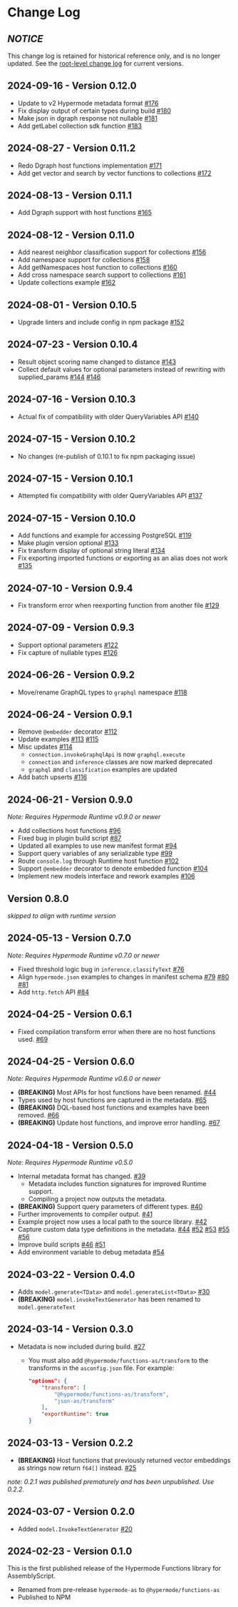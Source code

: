<!-- markdownlint-disable MD013 -->

# Change Log

## _NOTICE_

This change log is retained for historical reference only, and is no longer updated. See the [root-level change log](../../CHANGELOG.md) for current versions.

## 2024-09-16 - Version 0.12.0

- Update to v2 Hypermode metadata format [#176](https://github.com/hypermodeinc/functions-as/pull/176)
- Fix display output of certain types during build [#180](https://github.com/hypermodeinc/functions-as/pull/180)
- Make json in dgraph response not nullable [#181](https://github.com/hypermodeinc/functions-as/pull/181)
- Add getLabel collection sdk function [#183](https://github.com/hypermodeinc/functions-as/pull/183)

## 2024-08-27 - Version 0.11.2

- Redo Dgraph host functions implementation [#171](https://github.com/hypermodeinc/functions-as/pull/171)
- Add get vector and search by vector functions to collections [#172](https://github.com/hypermodeinc/functions-as/pull/172)

## 2024-08-13 - Version 0.11.1

- Add Dgraph support with host functions [#165](https://github.com/hypermodeinc/functions-as/pull/165)

## 2024-08-12 - Version 0.11.0

- Add nearest neighbor classification support for collections [#156](https://github.com/hypermodeinc/functions-as/pull/156)
- Add namespace support for collections [#158](https://github.com/hypermodeinc/functions-as/pull/158)
- Add getNamespaces host function to collections [#160](https://github.com/hypermodeinc/functions-as/pull/160)
- Add cross namespace search support to collections [#161](https://github.com/hypermodeinc/functions-as/pull/161)
- Update collections example [#162](https://github.com/hypermodeinc/functions-as/pull/162)

## 2024-08-01 - Version 0.10.5

- Upgrade linters and include config in npm package [#152](https://github.com/hypermodeinc/functions-as/pull/152)

## 2024-07-23 - Version 0.10.4

- Result object scoring name changed to distance [#143](https://github.com/hypermodeinc/functions-as/pull/143)
- Collect default values for optional parameters instead of rewriting with supplied_params [#144](https://github.com/hypermodeinc/functions-as/pull/144) [#146](https://github.com/hypermodeinc/functions-as/pull/146)

## 2024-07-16 - Version 0.10.3

- Actual fix of compatibility with older QueryVariables API [#140](https://github.com/hypermodeinc/functions-as/pull/140)

## 2024-07-15 - Version 0.10.2

- No changes (re-publish of 0.10.1 to fix npm packaging issue)

## 2024-07-15 - Version 0.10.1

- Attempted fix compatibility with older QueryVariables API [#137](https://github.com/hypermodeinc/functions-as/pull/137)

## 2024-07-15 - Version 0.10.0

- Add functions and example for accessing PostgreSQL [#119](https://github.com/hypermodeinc/functions-as/pull/119)
- Make plugin version optional [#133](https://github.com/hypermodeinc/functions-as/pull/133)
- Fix transform display of optional string literal [#134](https://github.com/hypermodeinc/functions-as/pull/134)
- Fix exporting imported functions or exporting as an alias does not work [#135](https://github.com/hypermodeinc/functions-as/pull/135)

## 2024-07-10 - Version 0.9.4

- Fix transform error when reexporting function from another file [#129](https://github.com/hypermodeinc/functions-as/pull/129)

## 2024-07-09 - Version 0.9.3

- Support optional parameters [#122](https://github.com/hypermodeinc/functions-as/pull/122)
- Fix capture of nullable types [#126](https://github.com/hypermodeinc/functions-as/pull/126)

## 2024-06-26 - Version 0.9.2

- Move/rename GraphQL types to `graphql` namespace [#118](https://github.com/hypermodeinc/functions-as/pull/118)

## 2024-06-24 - Version 0.9.1

- Remove `@embedder` decorator [#112](https://github.com/hypermodeinc/functions-as/pull/112)
- Update examples [#113](https://github.com/hypermodeinc/functions-as/pull/113) [#115](https://github.com/hypermodeinc/functions-as/pull/115)
- Misc updates [#114](https://github.com/hypermodeinc/functions-as/pull/114)
  - `connection.invokeGraphqlApi` is now `graphql.execute`
  - `connection` and `inference` classes are now marked deprecated
  - `graphql` and `classification` examples are updated
- Add batch upserts [#116](https://github.com/hypermodeinc/functions-as/pull/116)

## 2024-06-21 - Version 0.9.0

_Note: Requires Hypermode Runtime v0.9.0 or newer_

- Add collections host functions [#96](https://github.com/hypermodeinc/functions-as/pull/96)
- Fixed bug in plugin build script [#87](https://github.com/gohypermode/functions-as/pull/87)
- Updated all examples to use new manifest format [#94](https://github.com/gohypermode/functions-as/pull/94)
- Support query variables of any serializable type [#99](https://github.com/gohypermode/functions-as/pull/99)
- Route `console.log` through Runtime host function [#102](https://github.com/gohypermode/functions-as/pull/102)
- Support `@embedder` decorator to denote embedded function [#104](https://github.com/hypermodeinc/functions-as/pull/104)
- Implement new models interface and rework examples [#106](https://github.com/hypermodeinc/functions-as/pull/106)

## Version 0.8.0

_skipped to align with runtime version_

## 2024-05-13 - Version 0.7.0

_Note: Requires Hypermode Runtime v0.7.0 or newer_

- Fixed threshold logic bug in `inference.classifyText` [#76](https://github.com/hypermodeinc/functions-as/pull/76)
- Align `hypermode.json` examples to changes in manifest schema [#79](https://github.com/hypermodeinc/functions-as/pull/79) [#80](https://github.com/hypermodeinc/functions-as/pull/80) [#81](https://github.com/hypermodeinc/functions-as/pull/81)
- Add `http.fetch` API [#84](https://github.com/hypermodeinc/functions-as/pull/84)

## 2024-04-25 - Version 0.6.1

- Fixed compilation transform error when there are no host functions used. [#69](https://github.com/hypermodeinc/functions-as/pull/69)

## 2024-04-25 - Version 0.6.0

_Note: Requires Hypermode Runtime v0.6.0 or newer_

- **(BREAKING)** Most APIs for host functions have been renamed. [#44](https://github.com/hypermodeinc/functions-as/pull/44)
- Types used by host functions are captured in the metadata. [#65](https://github.com/hypermodeinc/functions-as/pull/65)
- **(BREAKING)** DQL-based host functions and examples have been removed. [#66](https://github.com/hypermodeinc/functions-as/pull/66)
- **(BREAKING)** Update host functions, and improve error handling. [#67](https://github.com/hypermodeinc/functions-as/pull/67)

## 2024-04-18 - Version 0.5.0

_Note: Requires Hypermode Runtime v0.5.0_

- Internal metadata format has changed. [#39](https://github.com/hypermodeinc/functions-as/pull/39)
  - Metadata includes function signatures for improved Runtime support.
  - Compiling a project now outputs the metadata.
- **(BREAKING)** Support query parameters of different types. [#40](https://github.com/hypermodeinc/functions-as/pull/40)
- Further improvements to compiler output. [#41](https://github.com/hypermodeinc/functions-as/pull/41)
- Example project now uses a local path to the source library. [#42](https://github.com/hypermodeinc/functions-as/pull/42)
- Capture custom data type definitions in the metadata. [#44](https://github.com/hypermodeinc/functions-as/pull/44) [#52](https://github.com/hypermodeinc/functions-as/pull/52) [#53](https://github.com/hypermodeinc/functions-as/pull/53) [#55](https://github.com/hypermodeinc/functions-as/pull/55) [#56](https://github.com/hypermodeinc/functions-as/pull/56)
- Improve build scripts [#46](https://github.com/hypermodeinc/functions-as/pull/46) [#51](https://github.com/hypermodeinc/functions-as/pull/51)
- Add environment variable to debug metadata [#54](https://github.com/hypermodeinc/functions-as/pull/54)

## 2024-03-22 - Version 0.4.0

- Adds `model.generate<TData>` and `model.generateList<TData>` [#30](https://github.com/hypermodeinc/functions-as/pull/30)
- **(BREAKING)** `model.invokeTextGenerator` has been renamed to `model.generateText`

## 2024-03-14 - Version 0.3.0

- Metadata is now included during build. [#27](https://github.com/hypermodeinc/functions-as/pull/27)
  - You must also add `@hypermode/functions-as/transform` to the transforms in the `asconfig.json` file. For example:

    ```json
    "options": {
        "transform": [
            "@hypermode/functions-as/transform",
            "json-as/transform"
        ],
        "exportRuntime": true
    }
    ```

## 2024-03-13 - Version 0.2.2

- **(BREAKING)** Host functions that previously returned vector embeddings as strings now return `f64[]` instead. [#25](https://github.com/hypermodeinc/functions-as/pull/25)

_note: 0.2.1 was published prematurely and has been unpublished. Use 0.2.2._

## 2024-03-07 - Version 0.2.0

- Added `model.InvokeTextGenerator` [#20](https://github.com/hypermodeinc/functions-as/pull/20)

## 2024-02-23 - Version 0.1.0

This is the first published release of the Hypermode Functions library for AssemblyScript.

- Renamed from pre-release `hypermode-as` to `@hypermode/functions-as`
- Published to NPM
